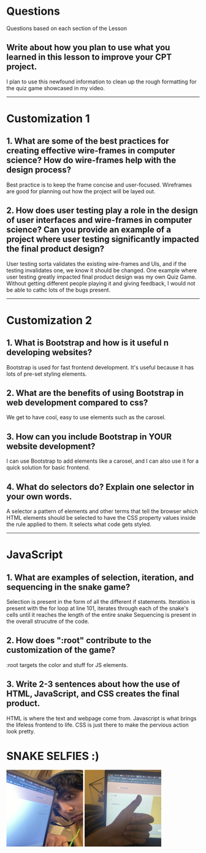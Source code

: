 <!--Start of Website Content-->
<html>
    <head>
    <link rel="stylesheet" href="questions.css">
    </head>
    <body>
<div class="index-header">
    <h1>Questions</h1>
    <p>Questions based on each section of the Lesson</p>
</div>

<!--Answer the QUESTIONS based on the lesson provided-->
<div>

<h2>Write about how you plan to use what you learned in this lesson to improve your CPT project.</h2>
<p>I plan to use this newfound information to clean up the rough formatting for the quiz game showcased in my video.</p>

<hr>

<h1>Customization 1</h1>

<h2>1. What are some of the best practices for creating effective wire-frames in computer science? How do wire-frames help with the design process?</h2>
<p>Best practice is to keep the frame concise and user-focused. Wireframes are good for planning out how the project will be layed out.</p>
<h2>2. How does user testing play a role in the design of user interfaces and wire-frames in computer science? Can you provide an example of a project where user testing significantly impacted the final product design?</h2>
<p>User testing sorta validates the existing wire-frames and UIs, and if the testing invalidates one, we know it should be changed. One example where user testing greatly impacted final product design was my own Quiz Game. Without getting different people playing it and giving feedback, I would not be able to cathc lots of the bugs present.</p>

<hr>

<h1>Customization 2</h1>

<h2>1. What is Bootstrap and how is it useful n developing websites?</h2>
<p>Bootstrap is used for fast frontend development. It's useful because it has lots of pre-set styling elements.</p>
<h2>2. What are the benefits of using Bootstrap in web development compared to css?</h2>
<p>We get to have cool, easy to use elements such as the carosel.</p>
<h2>3. How can you include Bootstrap in YOUR website development?</h2>
<p>I can use Bootstrap to add elements like a carosel, and I can also use it for a quick solution for basic frontend.</p>
<h2>4. What do selectors do? Explain one selector in your own words.</h2>
<p> A selector a pattern of elements and other terms that tell the browser which HTML elements should be selected to have the CSS property values inside the rule applied to them. It selects what code gets styled.</p>

<hr>

<h1>JavaScript</h1>

<h2>1. What are examples of selection, iteration, and sequencing in the snake game?</h2>
<p>Selection is present in the form of all the different if statements. Iteration is present with the for loop at line 101, iterates through each of the snake's cells until it reaches the length of the entire snake Sequencing is present in the overall strucutre of the code. <p>
<h2>2. How does ":root" contribute to the customization of the game?</h2>
<p>:root targets the color and stuff for JS elements.</p>
<h2>3. Write 2-3 sentences about how the use of HTML, JavaScript, and CSS creates the final product.</h2>
<p>HTML is where the text and webpage come from. Javascript is what brings the lifeless frontend to life. CSS is just there to make the pervious action look pretty.</p>

<h1>SNAKE SELFIES :)</h1>
<div id = "yess">
    <a><img src ="images/selfie1.png"
    width="200"
    height="200"></a>
    <a><img src ="images/selife2.png"   
    width="200"
    height="200"></a>
</div>